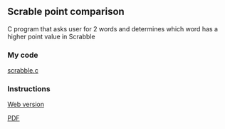 ## Scrable point comparison
C program that asks user for 2 words and determines which word has a higher point value in Scrabble

### My code
[scrabble.c](/c/scrabble/scrabble.c)

### Instructions
[Web version](https://cs50.harvard.edu/x/2021/labs/2/)

[PDF](/c/scrabble/instructions.pdf)
